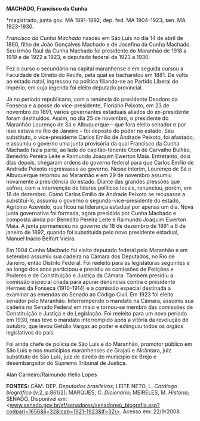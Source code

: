 **MACHADO, Francisco da Cunha**

\*magistrado; junta gov. MA 1891-1892; dep. fed. MA 1904-1923; sen. MA
1923-1930.

*Francisco da Cunha Machado* nasceu em São Luís no dia 14 de abril de
1860, filho de João Gonçalves Machado e de Josefina da Cunha Machado.
Seu irmão Raul da Cunha Machado foi presidente do Maranhão de 1918 a
1919 e de 1922 a 1923, e deputado federal de 1923 a 1930.

Fez o curso o secundário na capital maranhense e em seguida cursou a
Faculdade de Direito do Recife, pela qual se bacharelou em 1881. De
volta ao estado natal, ingressou na política filiando-se ao Partido
Liberal do Império, em cuja legenda foi eleito deputado provincial.

Já no período republicano, com a renúncia do presidente Deodoro da
Fonseca e a posse do vice-presidente, Floriano Peixoto, em 23 de
novembro do 1891, vários governantes estaduais aliados do ex-presidente
foram destituídos. Assim, no dia 25 de novembro, o presidente do
Maranhão Lourenço de Sá e Albuquerque – que fora eleito senador e por
isso estava no Rio de Janeiro – foi deposto do poder no estado. Seu
substituto, o vice-presidente Carlos Emílio de Andrade Peixoto, foi
afastado, e assumiu o governo uma junta provisória da qual Francisco da
Cunha Machado fazia parte, ao lado do capitão-tenente Oton de Carvalho
Bulhão, Benedito Pereira Leite e Raimundo Joaquim Ewerton Maia.
Entretanto, dois dias depois, chegaram ordens do governo federal para
que Carlos Emílio de Andrade Peixoto regressasse ao governo. Nesse
ínterim, Lourenço de Sá e Albuquerque retornou ao Maranhão e em 29 de
novembro assumiu novamente a presidência do estado. Diante das grandes
pressões que sofreu, com a intervenção de líderes políticos locais,
renunciou, porém, em 18 de dezembro. Como Carlos Emílio de Andrade
Peixoto se recusasse a substituí-lo, assumiu o governo o
segundo-vice-presidente do estado, Agripino Azevedo, que ficou na
liderança estadual por apenas um dia. Nova junta governativa foi
formada, agora presidida por Cunha Machado e composta ainda por Benedito
Pereira Leite e Raimundo Joaquim Ewerton Maia. A junta permaneceu no
governo de 18 de dezembro de 1891 a 8 de janeiro de 1892, quando foi
substituída pelo novo presidente estadual, Manuel Inácio Belfort Vieira.

Em 1904 Cunha Machado foi eleito deputado federal pelo Maranhão e em
setembro assumiu sua cadeira na Câmara dos Deputados, no Rio de Janeiro,
então Distrito Federal. Foi reeleito para as legislaturas seguintes e ao
longo dos anos participou e presidiu as comissões de Petições e Poderes
e de Constituição e Justiça da Câmara. Também presidiu a comissão
especial criada para apurar denúncias contra o presidente Hermes da
Fonseca (1910-1914) e a comissão especial destinada a examinar as
emendas do Senado ao Código Civil. Em 1923 foi eleito senador pelo
Maranhão. Interrompendo o mandato na Câmara, assumiu sua cadeira no
Senado Federal em maio e tornou-se membro das comissões de Constituição
e Justiça e de Legislação. Foi reeleito para um novo período em 1930,
mas teve o mandato interrompido após a vitória da revolução de outubro,
que levou Getúlio Vargas ao poder e extinguiu todos os órgãos
legislativos do país.

Foi ainda chefe de polícia de São Luís e do Maranhão, promotor público
em São Luís e nos municípios maranhenses de Grajaú e Alcântara, juiz
substituto de São Luís, juiz de direito do município de Brejo e
desembargador do Supremo Tribunal de Justiça.

Alan Carneiro/Raimundo Helio Lopes

**FONTES:** CÂM. DEP. *Deputados brasileiros*; LEITE NETO, L. *Catálogo
biográfico* (v.2, p.861/2); MARQUES, C. *Dicionário*; MEIRELES, M.
*História*; SENADO. Disponível em:
\<www.senado.gov.br/sf/senadores/senadores\_biografia.asp?codparl=1656&li=32&lcab=1921-1923&lf=32\>.
Acesso em: 22/9/2008.
